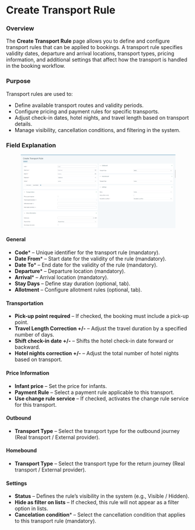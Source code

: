 # Create Transport Rule

### Overview

The **Create Transport Rule** page allows you to define and configure transport rules that can be applied to bookings. A transport rule specifies validity dates, departure and arrival locations, transport types, pricing information, and additional settings that affect how the transport is handled in the booking workflow.

### Purpose

Transport rules are used to:

* Define available transport routes and validity periods.
* Configure pricing and payment rules for specific transports.
* Adjust check-in dates, hotel nights, and travel length based on transport details.
* Manage visibility, cancellation conditions, and filtering in the system.

### Field Explanation

<figure><img src="../.gitbook/assets/image (3) (1) (1) (1) (1) (1) (1).png" alt=""><figcaption></figcaption></figure>

#### General

* **Code**\* – Unique identifier for the transport rule (mandatory).
* **Date From**\* – Start date for the validity of the rule (mandatory).
* **Date To**\* – End date for the validity of the rule (mandatory).
* **Departure**\* – Departure location (mandatory).
* **Arrival**\* – Arrival location (mandatory).
* **Stay Days** – Define stay duration (optional, tab).
* **Allotment** – Configure allotment rules (optional, tab).

#### Transportation

* **Pick-up point required** – If checked, the booking must include a pick-up point.
* **Travel Length Correction +/-** – Adjust the travel duration by a specified number of days.
* **Shift check-in date +/-** – Shifts the hotel check-in date forward or backward.
* **Hotel nights correction +/-** – Adjust the total number of hotel nights based on transport.

#### Price Information

* **Infant price** – Set the price for infants.
* **Payment Rule** – Select a payment rule applicable to this transport.
* **Use change rule service** – If checked, activates the change rule service for this transport.

#### Outbound

* **Transport Type** – Select the transport type for the outbound journey (Real transport / External provider).

#### Homebound

* **Transport Type** – Select the transport type for the return journey (Real transport / External provider).

#### Settings

* **Status** – Defines the rule’s visibility in the system (e.g., Visible / Hidden).
* **Hide as filter on lists** – If checked, this rule will not appear as a filter option in lists.
* **Cancelation condition**\* – Select the cancellation condition that applies to this transport rule (mandatory).
